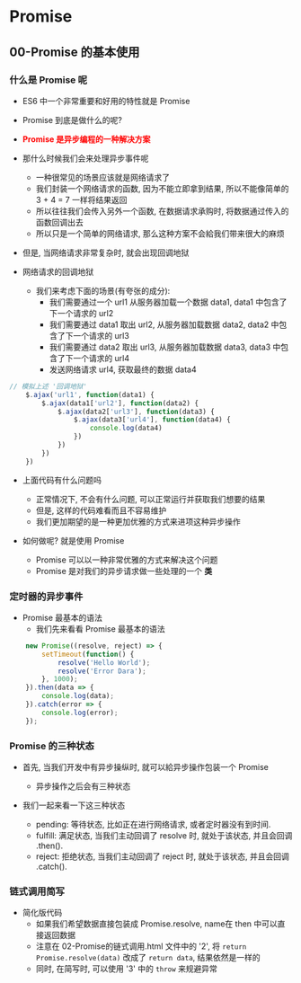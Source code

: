 # Promise

## 00-Promise 的基本使用

### 什么是 Promise 呢

* ES6 中一个非常重要和好用的特性就是 Promise

* Promise 到底是做什么的呢?
  
* <font color="red"> __Promise 是异步编程的一种解决方案__ </font>
  
* 那什么时候我们会来处理异步事件呢
  * 一种很常见的场景应该就是网络请求了
  * 我们封装一个网络请求的函数, 因为不能立即拿到结果, 所以不能像简单的 3 + 4 = 7 一样将结果返回
  * 所以往往我们会传入另外一个函数, 在数据请求承购时, 将数据通过传入的函数回调出去
  * 所以只是一个简单的网络请求, 那么这种方案不会給我们带来很大的麻烦

* 但是, 当网络请求非常复杂时, 就会出现回调地狱

* 网络请求的回调地狱
  * 我们来考虑下面的场景(有夸张的成分):
    * 我们需要通过一个 url1 从服务器加载一个数据 data1, data1 中包含了下一个请求的 url2
    * 我们需要通过 data1 取出 url2, 从服务器加载数据 data2, data2 中包含了下一个请求的 url3
    * 我们需要通过 data2 取出 url3, 从服务器加载数据 data3, data3 中包含了下一个请求的 url4
    * 发送网络请求 url4, 获取最终的数据 data4

```js
// 模拟上述 '回调地狱'
    $.ajax('url1', function(data1) {
        $.ajax(data1['url2'], function(data2) {
            $.ajax(data2['url3'], function(data3) {
                $.ajax(data3['url4'], function(data4) {
                	console.log(data4)
                })
            })
        })
    })
```

* 上面代码有什么问题吗
  * 正常情况下, 不会有什么问题, 可以正常运行并获取我们想要的结果
  * 但是, 这样的代码难看而且不容易维护
  * 我们更加期望的是一种更加优雅的方式来进项这种异步操作

* 如何做呢? 就是使用 Promise
  * Promise 可以以一种非常优雅的方式来解决这个问题
  * Promise 是对我们的异步请求做一些处理的一个 __类__

### 定时器的异步事件

* Promise 最基本的语法
  * 我们先来看看 Promise 最基本的语法

```js
    new Promise((resolve, reject) => {
        setTimeout(function() {
        	resolve('Hello World');
        	resolve('Error Dara');
        }, 1000);
    }).then(data => {
    	console.log(data);
    }).catch(error => {
    	console.log(error);
	});
```

### Promise 的三种状态

<!-- 
  sync: 同步
  async: 异步
-->

* 首先, 当我们开发中有异步操纵时, 就可以給异步操作包装一个 Promise
  * 异步操作之后会有三种状态

* 我们一起来看一下这三种状态
  * pending: 等待状态, 比如正在进行网络请求, 或者定时器没有到时间.
  * fulfill: 满足状态, 当我们主动回调了 resolve 时, 就处于该状态, 并且会回调 .then().
  * reject: 拒绝状态, 当我们主动回调了 reject 时, 就处于该状态, 并且会回调 .catch().

### 链式调用简写

* 简化版代码
  * 如果我们希望数据直接包装成 Promise.resolve, name在 then 中可以直接返回数据
  * 注意在 02-Promise的链式调用.html 文件中的 '2', 将 `return Promise.resolve(data)` 改成了 `return data`, 结果依然是一样的
  * 同时, 在简写时, 可以使用 '3' 中的 `throw` 来规避异常
